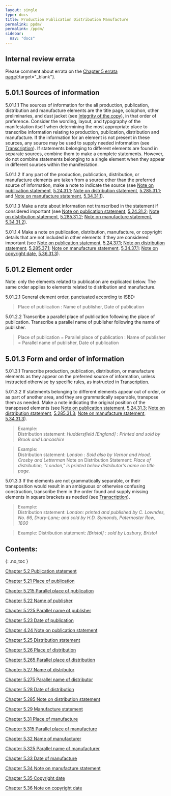 ```yaml
---
layout: single
type: docs
title: Production Publication Distribution Manufacture
permalink: ppdm/
permalink: /ppdm/
sidebar:
  nav: "docs"
---
```


## Internal review errata

Please comment about errata on the [Chapter 5 errata page](https://docs.google.com/document/d/14roAt0euvJ-x_AboSVoOcMhDLkXYSk35-btRO8xgKZI/edit#heading=h.m6orsy7q85pg){:target="_blank"}.

## 5.01.1 Sources of information

<a name="5.01.1.1">5.01.1.1</a> The sources of information for the all production, publication, distribution and manufacture elements are the title page, colophon, other preliminaries, and dust jacket (see [Integrity of the copy](/DCRMR/introduction/#ix-integrity-of-the-copy)), in that order of preference. Consider the wording, layout, and typography of the manifestation itself when determining the most appropriate place to transcribe information relating to production,  publication, distribution and manufacture. If the information for an element is not present in these sources, any source may be used to supply needed information (see [Transcription](/DCRMR/general-rules/Transcription/)). If statements belonging to different elements are found in separate sources, combine them to make a complete statements.  However, do not combine statements belonging to a single element when they appear in different sources within the manifestation.

<a name="5.01.1.2">5.01.1.2</a> If any part of the production, publication, distribution, or manufacture elements are taken from a source other than the preferred source of information, make a note to indicate the source (see [Note on publication statement](/DCRMR/ppdm/Note-on-publication-statement/), [5.24.31.1](/DCRMR/ppdm/Note-on-publication-statement/#5.24.31.1); [Note on distribution statement](/DCRMR/ppdm/Note-on-distribution-statement/), [5.285.31.1](/DCRMR/ppdm/Note-on-distribution-statement/#5.285.31.1); and [Note on manufacture statement](/DCRMR/ppdm/Note-on-manufacture-statement/), [5.34.31.1](/DCRMR/ppdm/Note-on-manufacture-statement/#5.34.31.1)).

<a name="5.01.1.3">5.01.1.3</a> Make a note about information not transcribed in the statement if considered important (see [Note on publication statement](/DCRMR/ppdm/Note-on-publication-statement), [5.24.31.2](/DCRMR/ppdm/Note-on-publication-statement/#5.24.31.2); [Note on distribution statement](/DCRMR/ppdm/Note-on-distribution-statement/), [5.285.31.2](/DCRMR/ppdm/Note-on-distribution-statement/#5.285.31.2); [Note on manufacture statement](/DCRMR/ppdm/Note-on-manufacture-statement/), [5.34.31.2](/DCRMR/ppdm/Note-on-manufacture-statement/#5.34.31.2)).

<a name="5.01.1.4">5.01.1.4</a> Make a note on publication, distribution, manufacture, or copyright details that are not included in other elements if they are considered important (see [Note on publication statement](/DCRMR/ppdm/Note-on-publication-statement), [5.24.37.1](/DCRMR/ppdm/Note-on-publication-statement/#5.24.37.1); [Note on distribution statement](/DCRMR/ppdm/Note-on-distribution-statement/), [5.285.37.1](/DCRMR/ppdm/Note-on-distribution-statement/#5.285.37.1); [Note on manufacture statement](/DCRMR/ppdm/Note-on-manufacture-statement/), [5.34.37.1](/DCRMR/ppdm/Note-on-manufacture-statement/#5.34.37.1); [Note on copyright date](/DCRMR/ppdm/Note-on-copyright-date/), [5.36.31.3](/DCRMR/ppdm/Note-on-copyright-date/#5.36.31.3)).

## 5.01.2 Element order

Note: only the elements related to publication are explicated below. The same order applies to elements related to distribution and manufacture.

<a name="5.01.2.1">5.01.2.1</a> General element order, punctuated according to ISBD:

>Place of publication : Name of publisher, Date of publication

<a name="5.01.2.2">5.01.2.2</a> Transcribe a parallel place of publication following the place of publication. Transcribe a parallel name of publisher following the name of publisher.

> Place of publication = Parallel place of publication : Name of publisher = Parallel name of publisher, Date of publication

## 5.01.3 Form and order of information

<a name="5.01.3.1">5.01.3.1</a> Transcribe production, publication, distribution, or manufacture elements as they appear on the preferred source of information, unless instructed otherwise by specific rules, as instructed in [Transcription](/DCRMR/general-rules/Transcription/).

<a name="5.01.3.2">5.01.3.2</a> If statements belonging to different elements appear out of order, or as part of another area, and they are grammatically separable, transpose them as needed. Make a note indicating the original position of the transposed elements (see [Note on publication statement](/DCRMR/ppdm/Note-on-publication-statement/), [5.24.31.3](/DCRMR/ppdm/Note-on-publication-statement/#5.24.31.3); [Note on distribution statement](/DCRMR/ppdm/Note-on-distribution-statement/), [5.285.31.3](/DCRMR/ppdm/Note-on-distribution-statement/#5.285.31.3); [Note on manufacture statement](/DCRMR/ppdm/Note-on-manufacture-statement/), [5.34.31.3](/DCRMR/ppdm/Note-on-manufacture-statement/#5.34.31.3)). 

>Example:  
>Distribution statement: <CITE>Huddersfield [England] : Printed and sold by Brook and Lancashire <CITE>

>Example:  
>Distribution statement: <CITE>London : Sold also by Vernor and Hood, Crosby and Letterman</CITE>
>Note on Distribution Statement: <CITE>Place of distribution, "London," is printed below distributor’s name on title page.</CITE>

<a name="5.01.3.3">5.01.3.3</a> If the elements are not grammatically separable, or their transposition would result in an ambiguous or otherwise confusing construction, transcribe them in the order found and supply missing elements in square brackets as needed (see [Transcription](/DCRMR/general-rules/Transcription/)).

>Example:  
>Distribution statement: <CITE> London: printed and published by C. Lowndes, No. 66, Drury-Lane; and sold by H.D. Symonds, Paternoster Row, 1800</CITE>

>Example:
>Distribution statement: <CITE>[Bristol] : sold by Lasbury, Bristol</CITE>


## Contents:
{: .no_toc }

[Chapter 5.2 Publication statement](/DCRMR/ppdm/Publication-statement/)

[Chapter 5.21 Place of publication](/DCRMR/ppdm/Place-of-publication/)

[Chapter 5.215 Parallel place of publication](/DCRMR/ppdm/Parallel-place-of-publication/)

[Chapter 5.22 Name of publisher](/DCRMR/ppdm/Name-of-publisher/)

[Chapter 5.225 Parallel name of publisher](/DCRMR/ppdm/Parallel-name-of-publisher/)

[Chapter 5.23 Date of publication](/DCRMR/ppdm/Date-of-publication/)

[Chapter 4.24 Note on publication statement](/DCRMR/ppdm/Note-on-publication-statement/)

[Chapter 5.25 Distribution statement](/DCRMR/ppdm/Distribution-statement/)

[Chapter 5.26 Place of distribution](/DCRMR/ppdm/Place-of-distribution/)

[Chapter 5.265 Parallel place of distribution](/DCRMR/ppdm/Parallel-place-of-distribution/)

[Chapter 5.27 Name of distributor](/DCRMR/ppdm/Name-of-distributor/)

[Chapter 5.275 Parallel name of distributor](/DCRMR/ppdm/Parallel-name-of-distributor/)

[Chapter 5.28 Date of distribution](/DCRMR/ppdm/Date-of-distribution/)

[Chapter 5.285 Note on distribution statement](/DCRMR/ppdm/Note-on-distribution-statement/)

[Chapter 5.29 Manufacture statement](/DCRMR/ppdm/Manufacture-statement/)

[Chapter 5.31 Place of manufacture](/DCRMR/ppdm/Place-of-manufacture/)

[Chapter 5.315 Parallel place of manufacture](/DCRMR/ppdm/Parallel-place-of-manufacture/)

[Chapter 5.32 Name of manufacturer](/DCRMR/ppdm/Name-of-manufacturer/)

[Chapter 5.325 Parallel name of manufacturer](/DCRMR/ppdm/Parallel-name-of-manufacturer/)

[Chapter 5.33 Date of manufacture](/DCRMR/ppdm/Date-of-manufacture/)

[Chapter 5.34 Note on manufacture statement](/DCRMR/ppdm/Note-on-manufacture-statement/)

[Chapter 5.35 Copyright date](/DCRMR/ppdm/Copyright-date/)

[Chapter 5.36 Note on copyright date](/DCRMR/ppdm/Note-on-copyright-date/)
